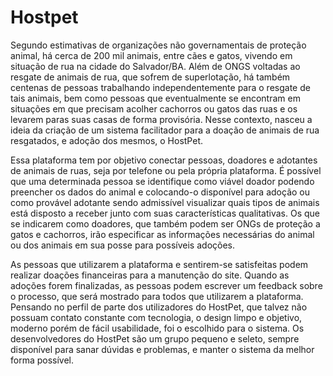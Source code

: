 # Hostpet

Segundo estimativas de organizações não governamentais de proteção animal, há cerca de 200 mil animais, entre cães e gatos, vivendo em 
situação de rua na cidade do Salvador/BA. Além de ONGS voltadas ao resgate de animais de rua, que sofrem de superlotação, há também 
centenas de pessoas trabalhando independentemente para o resgate de tais animais, bem como pessoas que eventualmente se encontram em 
situações em que precisam acolher cachorros ou gatos das ruas e os levarem paras suas casas de forma provisória. Nesse contexto, nasceu 
a ideia da criação de um sistema facilitador para a doação de animais de rua resgatados, e adoção dos mesmos, o HostPet.

Essa plataforma tem por objetivo conectar pessoas, doadores e adotantes de animais de ruas, seja por telefone ou pela própria plataforma. 
É possível que uma determinada pessoa se identifique como viável doador podendo preencher os dados do animal e colocando-o disponível para
adoção ou como provável adotante sendo admissível visualizar quais tipos de animais está disposto a receber junto com suas características
qualitativas. Os que se indicarem como doadores, que também podem ser ONGs de proteção a gatos e cachorros, irão especificar as informações
necessárias do animal ou dos animais em sua posse para possíveis adoções.

As pessoas que utilizarem a plataforma e sentirem-se satisfeitas podem realizar doações financeiras para a manutenção do site. Quando as 
adoções forem finalizadas, as pessoas podem escrever um feedback sobre o processo, que será mostrado para todos que utilizarem a 
plataforma. Pensando no perfil de parte dos utilizadores do HostPet, que talvez não possuam contato constante com tecnologia, o design 
limpo e objetivo, moderno porém de fácil usabilidade, foi o escolhido para  o sistema. Os desenvolvedores do HostPet são um grupo pequeno 
e seleto, sempre disponível para sanar dúvidas e problemas, e manter o sistema da melhor forma possível. 
